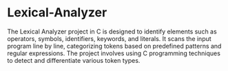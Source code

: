 # Lexical-Analyzer
 The Lexical Analyzer project in C is designed to identify elements such as operators, symbols, identifiers, keywords, and literals. It scans the input program line by line, categorizing tokens based on predefined patterns and regular expressions. The project involves using C programming techniques to detect and differentiate various token types. 
